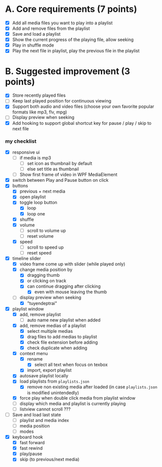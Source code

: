 # A. Core requirements (7 points)

- [x] Add all media files you want to play into a playlist
- [x] Add and remove files from the playlist
- [x] Save and load a playlist
- [x] Show the current progress of the playing file, allow seeking
- [x] Play in shuffle mode
- [x] Play the next file in playlist, play the previous file in the playlist

# B. Suggested improvement (3 points)

- [x] Store recently played files
- [ ] Keep last played position for continuous viewing
- [x] Support both audio and video files (choose your own favorite popular formats like mp3, flv, mpg)
- [ ] Display preview when seeking
- [x] Add hooking to support global shortcut key for pause / play / skip to next file

### my checklist

- [x] responsive ui
  - [ ] if media is mp3
    - [ ] set icon as thumbnail by default
    - [ ] else set title as thumbnail
  - [ ] Show first frame of video in WPF MediaElement
  
- [x] switch between Play and Pause button on click
- [x] buttons
  - [x] previous + next media
  - [x] open playlist
  - [x] toggle loop button
    - [x] loop 
    - [x] loop one
  - [x] shuffle
  - [x] volume
    - [ ] scroll to volume up
    - [ ] reset volume
  - [x] speed
    - [ ] scroll to speed up
    - [ ] reset speed
- [x] timeline slider
  - [x] video frame come up with slider (while played only)
  - [x] change media position by 
    - [x] dragging thumb 
    - [x] or clicking on track
    - [x] can continue dragging after clicking
      - [x] even with mouse leaving the thumb
  - [ ] display preview when seeking
    - [x] "tuyendeptrai"
- [x] playlist window 
  - [x] add, remove playlist
    - [ ] auto name new playlist when added
  - [x] add, remove medias of a playlist
    - [x] select multiple medias
    - [x] drag files to add medias to playlist
    - [x] check file extension before adding
    - [x] check duplicate when adding
  - [x] context menu
    - [x] rename
      - [x] select all text when focus on texbox
    - [x] import, export playlist
  - [x] autosave playlist locally
  - [x] load playlists from `playlists.json`
    - [x] remove non existing media after loaded (in case `playlists.json` is modified unintendedly)
  - [x] force play when double click media from playlist window 
  - [ ] display which media and playlist is currently playing
  - [ ] listview cannot scroll ???
- [ ] Save and load last state
  - [ ] playlist and media index
  - [ ] media position
  - [ ] modes 

- [x] keyboard hook
  - [x] fast forward
  - [x] fast rewind
  - [x] play/pause
  - [x] skip (to previous/next media)
